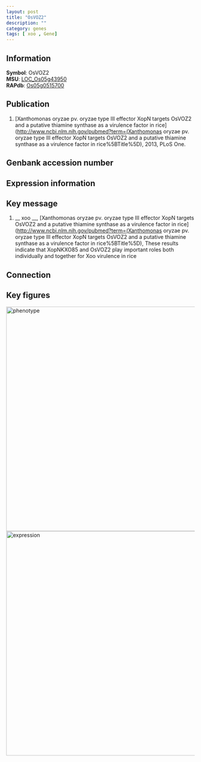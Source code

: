 ```yaml
---
layout: post
title: "OsVOZ2"
description: ""
category: genes
tags: [ xoo , Gene]
---
```


## Information
__Symbol__: OsVOZ2  
__MSU__: [LOC_Os05g43950](http://rice.plantbiology.msu.edu/cgi-bin/ORF_infopage.cgi?orf=LOC_Os05g43950)  
__RAPdb__: [Os05g0515700](http://rapdb.dna.affrc.go.jp/viewer/gbrowse_details/irgsp1?name=Os05g0515700)  

## Publication
1. [Xanthomonas oryzae pv. oryzae type III effector XopN targets OsVOZ2 and a putative thiamine synthase as a virulence factor in rice](http://www.ncbi.nlm.nih.gov/pubmed?term=(Xanthomonas oryzae pv. oryzae type III effector XopN targets OsVOZ2 and a putative thiamine synthase as a virulence factor in rice%5BTitle%5D), 2013, PLoS One.

## Genbank accession number

## Expression information

## Key message
1. __ xoo __, [Xanthomonas oryzae pv. oryzae type III effector XopN targets OsVOZ2 and a putative thiamine synthase as a virulence factor in rice](http://www.ncbi.nlm.nih.gov/pubmed?term=(Xanthomonas oryzae pv. oryzae type III effector XopN targets OsVOZ2 and a putative thiamine synthase as a virulence factor in rice%5BTitle%5D),  These results indicate that XopNKXO85 and OsVOZ2 play important roles both individually and together for Xoo virulence in rice

## Connection

## Key figures
<img src="http://ricencode.github.io/images/OsVOZ2.pheno.png" alt="phenotype"  style="width: 600px;"/>

<img src="http://ricencode.github.io/images/OsVOZ2.exp.png" alt="expression"  style="width: 600px;"/>


